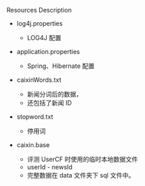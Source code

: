 Resources Description

- log4j.properties
    - LOG4J 配置

- application.properties
    - Spring、Hibernate 配置

- caixinWords.txt
    - 新闻分词后的数据，
    - 还包括了新闻 ID

- stopword.txt
    - 停用词

- caixin.base
    - 评测 UserCF 时使用的临时本地数据文件
    - userId - newsId
    - 完整数据在 data 文件夹下 sql 文件中。


